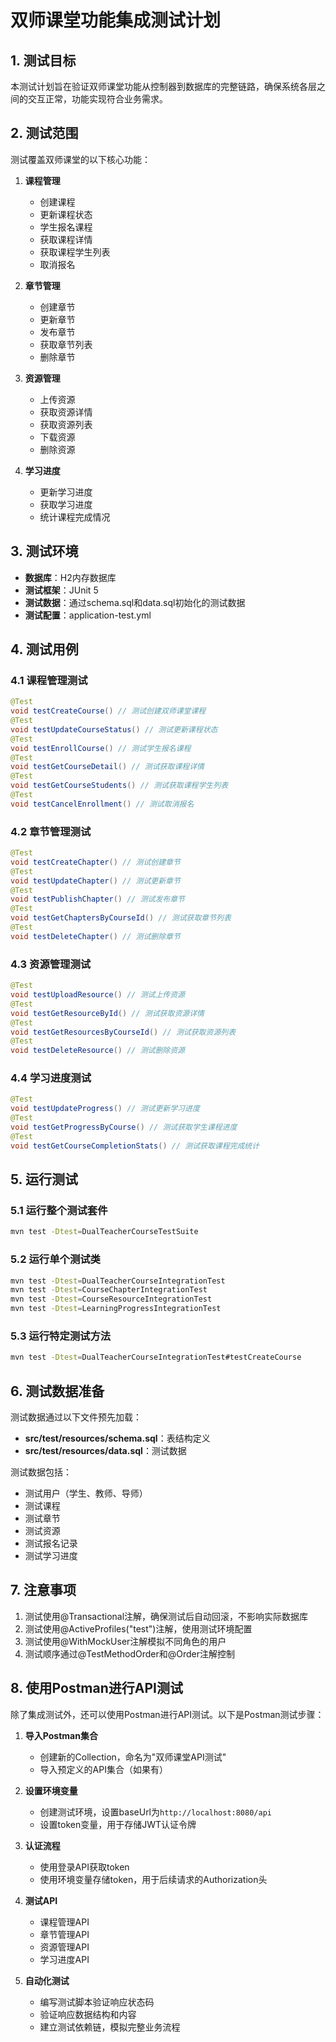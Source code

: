 # 双师课堂功能集成测试计划

## 1. 测试目标

本测试计划旨在验证双师课堂功能从控制器到数据库的完整链路，确保系统各层之间的交互正常，功能实现符合业务需求。

## 2. 测试范围

测试覆盖双师课堂的以下核心功能：

1. **课程管理**
   - 创建课程
   - 更新课程状态
   - 学生报名课程
   - 获取课程详情
   - 获取课程学生列表
   - 取消报名

2. **章节管理**
   - 创建章节
   - 更新章节
   - 发布章节
   - 获取章节列表
   - 删除章节

3. **资源管理**
   - 上传资源
   - 获取资源详情
   - 获取资源列表
   - 下载资源
   - 删除资源

4. **学习进度**
   - 更新学习进度
   - 获取学习进度
   - 统计课程完成情况

## 3. 测试环境

- **数据库**：H2内存数据库
- **测试框架**：JUnit 5
- **测试数据**：通过schema.sql和data.sql初始化的测试数据
- **测试配置**：application-test.yml

## 4. 测试用例

### 4.1 课程管理测试

```java
@Test
void testCreateCourse() // 测试创建双师课堂课程
@Test
void testUpdateCourseStatus() // 测试更新课程状态
@Test
void testEnrollCourse() // 测试学生报名课程
@Test
void testGetCourseDetail() // 测试获取课程详情
@Test
void testGetCourseStudents() // 测试获取课程学生列表
@Test
void testCancelEnrollment() // 测试取消报名
```

### 4.2 章节管理测试

```java
@Test
void testCreateChapter() // 测试创建章节
@Test
void testUpdateChapter() // 测试更新章节
@Test
void testPublishChapter() // 测试发布章节
@Test
void testGetChaptersByCourseId() // 测试获取章节列表
@Test
void testDeleteChapter() // 测试删除章节
```

### 4.3 资源管理测试

```java
@Test
void testUploadResource() // 测试上传资源
@Test
void testGetResourceById() // 测试获取资源详情
@Test
void testGetResourcesByCourseId() // 测试获取资源列表
@Test
void testDeleteResource() // 测试删除资源
```

### 4.4 学习进度测试

```java
@Test
void testUpdateProgress() // 测试更新学习进度
@Test
void testGetProgressByCourse() // 测试获取学生课程进度
@Test
void testGetCourseCompletionStats() // 测试获取课程完成统计
```

## 5. 运行测试

### 5.1 运行整个测试套件

```bash
mvn test -Dtest=DualTeacherCourseTestSuite
```

### 5.2 运行单个测试类

```bash
mvn test -Dtest=DualTeacherCourseIntegrationTest
mvn test -Dtest=CourseChapterIntegrationTest
mvn test -Dtest=CourseResourceIntegrationTest
mvn test -Dtest=LearningProgressIntegrationTest
```

### 5.3 运行特定测试方法

```bash
mvn test -Dtest=DualTeacherCourseIntegrationTest#testCreateCourse
```

## 6. 测试数据准备

测试数据通过以下文件预先加载：

- **src/test/resources/schema.sql**：表结构定义
- **src/test/resources/data.sql**：测试数据

测试数据包括：

- 测试用户（学生、教师、导师）
- 测试课程
- 测试章节
- 测试资源
- 测试报名记录
- 测试学习进度

## 7. 注意事项

1. 测试使用@Transactional注解，确保测试后自动回滚，不影响实际数据库
2. 测试使用@ActiveProfiles("test")注解，使用测试环境配置
3. 测试使用@WithMockUser注解模拟不同角色的用户
4. 测试顺序通过@TestMethodOrder和@Order注解控制

## 8. 使用Postman进行API测试

除了集成测试外，还可以使用Postman进行API测试。以下是Postman测试步骤：

1. **导入Postman集合**
   - 创建新的Collection，命名为"双师课堂API测试"
   - 导入预定义的API集合（如果有）

2. **设置环境变量**
   - 创建测试环境，设置baseUrl为`http://localhost:8080/api`
   - 设置token变量，用于存储JWT认证令牌

3. **认证流程**
   - 使用登录API获取token
   - 使用环境变量存储token，用于后续请求的Authorization头

4. **测试API**
   - 课程管理API
   - 章节管理API
   - 资源管理API
   - 学习进度API

5. **自动化测试**
   - 编写测试脚本验证响应状态码
   - 验证响应数据结构和内容
   - 建立测试依赖链，模拟完整业务流程 